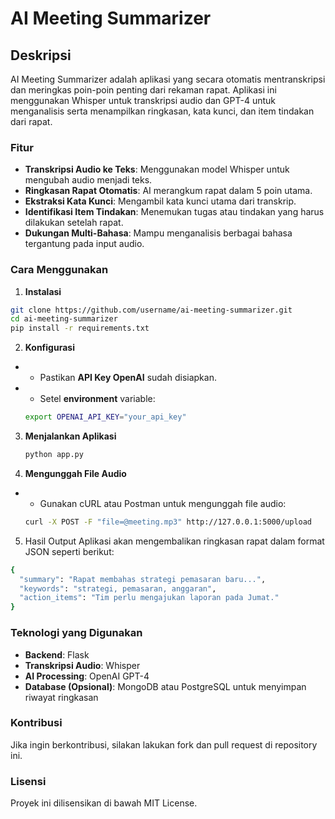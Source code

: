 # AI Meeting Summarizer
## Deskripsi
AI Meeting Summarizer adalah aplikasi yang secara otomatis mentranskripsi dan meringkas poin-poin penting dari rekaman rapat. Aplikasi ini menggunakan Whisper untuk transkripsi audio dan GPT-4 untuk menganalisis serta menampilkan ringkasan, kata kunci, dan item tindakan dari rapat.

### Fitur

- **Transkripsi Audio ke Teks**: Menggunakan model Whisper untuk mengubah audio menjadi teks.
- **Ringkasan Rapat Otomatis**: AI merangkum rapat dalam 5 poin utama.
- **Ekstraksi Kata Kunci**: Mengambil kata kunci utama dari transkrip.
- **Identifikasi Item Tindakan**: Menemukan tugas atau tindakan yang harus dilakukan setelah rapat.
- **Dukungan Multi-Bahasa**: Mampu menganalisis berbagai bahasa tergantung pada input audio.

### Cara Menggunakan
  1. **Instalasi**
```sh
git clone https://github.com/username/ai-meeting-summarizer.git
cd ai-meeting-summarizer
pip install -r requirements.txt
```
2. **Konfigurasi**
  - - Pastikan **API Key OpenAI** sudah disiapkan.
  - - Setel **environment** variable:
    ```sh
    export OPENAI_API_KEY="your_api_key"
    ```
3. **Menjalankan Aplikasi**
    ```sh
   python app.py
    ```
5. **Mengunggah File Audio**
  - - Gunakan cURL atau Postman untuk mengunggah file audio:
    ```sh
    curl -X POST -F "file=@meeting.mp3" http://127.0.0.1:5000/upload
    ```
5. Hasil Output
Aplikasi akan mengembalikan ringkasan rapat dalam format JSON seperti berikut:
```sh
{
  "summary": "Rapat membahas strategi pemasaran baru...",
  "keywords": "strategi, pemasaran, anggaran",
  "action_items": "Tim perlu mengajukan laporan pada Jumat."
}
```
### Teknologi yang Digunakan
- **Backend**: Flask
- **Transkripsi Audio**: Whisper
- **AI Processing**: OpenAI GPT-4
- **Database (Opsional)**: MongoDB atau PostgreSQL untuk menyimpan riwayat ringkasan
  
### Kontribusi
Jika ingin berkontribusi, silakan lakukan fork dan pull request di repository ini.

### Lisensi
Proyek ini dilisensikan di bawah MIT License.

